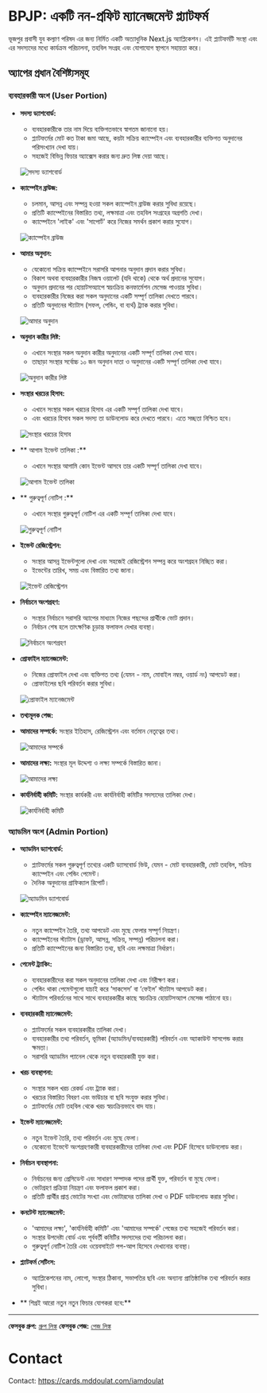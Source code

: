 # BPJP: একটি নন-প্রফিট ম্যানেজমেন্ট প্ল্যাটফর্ম

ভূজপুর প্রবাসী যুব কল্যাণ পরিষদ এর জন্য নির্মিত একটি অত্যাধুনিক Next.js অ্যাপ্লিকেশন। এই প্ল্যাটফর্মটি সংস্থা এবং এর সদস্যদের মধ্যে কার্যক্রম পরিচালনা, তহবিল সংগ্রহ এবং যোগাযোগ স্থাপনে সহায়তা করে।

## অ্যাপের প্রধান বৈশিষ্ট্যসমূহ


### ব্যবহারকারী অংশ (User Portion)

*   **সদস্য ড্যাশবোর্ড:**
    *   ব্যবহারকারীকে তার নাম দিয়ে ব্যক্তিগতভাবে স্বাগতম জানানো হয়।
    *   প্ল্যাটফর্মের মোট কত টাকা জমা আছে, কয়টা সক্রিয় ক্যাম্পেইন এবং ব্যবহারকারীর ব্যক্তিগত অনুদানের পরিসংখ্যান দেখা যায়।
    *   সহজেই বিভিন্ন ফিচার অ্যাক্সেস করার জন্য দ্রুত লিঙ্ক দেয়া আছে।

    ![সদস্য ড্যাশবোর্ড](https://res.cloudinary.com/dzepzzvh8/image/upload/w_300/v1752994278/BPJP-5_dashboard.jpg)

*   **ক্যাম্পেইন ব্রাউজ:**
    *   চলমান, আসন্ন এবং সম্পন্ন হওয়া সকল ক্যাম্পেইন ব্রাউজ করার সুবিধা রয়েছে।
    *   প্রতিটি ক্যাম্পেইনের বিস্তারিত তথ্য, লক্ষমাত্রা এবং তহবিল সংগ্রহের অগ্রগতি দেখা।
    *   ক্যাম্পেইনে 'লাইক' এবং 'সাপোর্ট' করে নিজের সমর্থন প্রকাশ করার সুযোগ।

    ![ক্যাম্পেইন ব্রাউজ](https://res.cloudinary.com/dzepzzvh8/image/upload/w_300/v1752994316/BPJP-2_zlqx42.jpg)

*   **আমার অনুদান:**
    *   যেকোনো সক্রিয় ক্যাম্পেইনে সরাসরি আপনার অনুদান প্রদান করার সুবিধা।
    *   বিকাশ অথবা ব্যবহারকারীর নিজস্ব ওয়ালেট (যদি থাকে) থেকে অর্থ প্রদানের সুযোগ।
    *   অনুদান প্রদানের পর হোয়াটসঅ্যাপে স্বয়ংক্রিয় কনফার্মেশন মেসেজ পাওয়ার সুবিধা।
    *   ব্যবহারকারীর নিজের করা সকল অনুদানের একটি সম্পূর্ণ তালিকা দেখতে পারবে।
    *   প্রতিটি অনুদানের স্ট্যাটাস (সফল, পেন্ডিং, বা ব্যর্থ) ট্র্যাক করার সুবিধা।

    ![আমার অনুদান](https://res.cloudinary.com/dzepzzvh8/image/upload/w_300/v1752994332/BPJP-4_rm24qy.jpg)    

*   **অনুদান কারীর লিষ্ট:**
    *   এখানে সংস্থার সকল অনুদান কারীর অনুদানের একটি সম্পূর্ণ তালিকা দেখা যাবে।
    *   তাছাড়া সংস্থার সর্বোচ্চ ১০ জন অনুদান দাতা ও অনুদানের একটি সম্পূর্ণ তালিকা দেখা যাবে।

    ![অনুদান কারীর লিষ্ট](https://res.cloudinary.com/dzepzzvh8/image/upload/w_300/v1752995064/BPJP-6_lnkyg0.jpg)   

*   **সংস্থার খরচের হিসাব:**
    *   এখানে সংস্থার সকল খরচের হিসাব এর একটি সম্পূর্ণ তালিকা দেখা যাবে।
    *   এবং খরচের হিসাব সকল সদস্য তা ডাউনলোড করে দেখতে পারবে। এতে সচ্ছতা নিশ্চিত হবে।

    ![সংস্থার খরচের হিসাব](https://res.cloudinary.com/dzepzzvh8/image/upload/w_300/v1752995175/BPJP-7_spv6hn.jpg) 

*   ** আগাম ইভেন্ট তালিকা :**
    *   এখানে সংস্থার আগামি কোন ইভেন্ট আসবে তার একটি সম্পূর্ণ তালিকা দেখা যাবে।

    ![আগাম ইভেন্ট তালিকা](https://res.cloudinary.com/dzepzzvh8/image/upload/w_300/v1752995630/BPJP-8_erilby.jpg) 

*   ** গুরুত্বপূর্ণ নোটিশ :**
    *   এখানে সংস্থার গুরুত্বপূর্ণ নোটিশ এর একটি সম্পূর্ণ তালিকা দেখা যাবে।

    ![গুরুত্বপূর্ণ নোটিশ](https://res.cloudinary.com/dzepzzvh8/image/upload/w_300/v1752995631/BPJP-9_vjs1v6.jpg)     

*   **ইভেন্ট রেজিস্ট্রেশন:**
    *   সংস্থার আসন্ন ইভেন্টগুলো দেখা এবং সহজেই রেজিস্ট্রেশন সম্পন্ন করে অংশগ্রহন নিচ্ছিত করা।
    *   ইভেন্টের তারিখ, সময় এবং বিস্তারিত তথ্য জানা।

    ![ইভেন্ট রেজিস্ট্রেশন](https://res.cloudinary.com/dzepzzvh8/image/upload/w_300/v1752995886/BPJP-14_q7tavr.jpg) 

*   **নির্বাচনে অংশগ্রহণ:**
    *   সংস্থার নির্বাচনে সরাসরি অ্যাপের মাধ্যমে নিজের পছন্দের প্রার্থীকে ভোট প্রদান।
    *   নির্বাচন শেষ হলে তাৎক্ষণিক চূড়ান্ত ফলাফল দেখার ব্যবস্থা।

    ![নির্বাচনে অংশগ্রহণ](https://res.cloudinary.com/dzepzzvh8/image/upload/w_300/v1752995631/BPJP-10_kdmqah.jpg) 

*   **প্রোফাইল ম্যানেজমেন্ট:**
    *   নিজের প্রোফাইল দেখা এবং ব্যক্তিগত তথ্য (যেমন - নাম, মোবাইল নম্বর, ওয়ার্ড নং) আপডেট করা।
    *   প্রোফাইলের ছবি পরিবর্তন করার সুবিধা।

    ![প্রোফাইল ম্যানেজমেন্ট](https://res.cloudinary.com/dzepzzvh8/image/upload/w_300/v1752994309/BPJP-3_miacsw.jpg) 

*   **তথ্যমূলক পেজ:**

*   **আমাদের সম্পর্কে:** সংস্থার ইতিহাস, রেজিস্ট্রেশন এবং বর্তমান নেতৃত্বের তথ্য।

    ![আমাদের সম্পর্কে](https://res.cloudinary.com/dzepzzvh8/image/upload/w_300/v1752995632/BPJP-12_wxyeac.jpg)

*   **আমাদের লক্ষ্য:** সংস্থার মূল উদ্দেশ্য ও লক্ষ্য সম্পর্কে বিস্তারিত জানা।

    ![আমাদের লক্ষ্য](https://res.cloudinary.com/dzepzzvh8/image/upload/w_300/v1752995632/BPJP-11_gdniqx.jpg)

*   **কার্যনির্বাহী কমিটি:** সংস্থার কার্যকরী এবং কার্যনির্বাহী কমিটির সদস্যদের তালিকা দেখা।

    ![কার্যনির্বাহী কমিটি](https://res.cloudinary.com/dzepzzvh8/image/upload/w_300/v1752995635/BPJP-13_skt19o.jpg)   

### অ্যাডমিন অংশ (Admin Portion)

*   **অ্যাডমিন ড্যাশবোর্ড:**
    *   প্ল্যাটফর্মের সকল গুরুত্বপূর্ণ তথ্যের একটি ড্যাসবোর্ড ভিউ, যেমন - মোট ব্যবহারকারী, মোট তহবিল, সক্রিয় ক্যাম্পেইন এবং পেন্ডিং পেমেন্ট।
    *   দৈনিক অনুদানের গ্রাফিক্যাল রিপোর্ট।

    ![অ্যাডমিন ড্যাশবোর্ড](https://res.cloudinary.com/dzepzzvh8/image/upload/w_300/v1752996319/BPJP-15_uzmvz7.jpg) 

*   **ক্যাম্পেইন ম্যানেজমেন্ট:**
    *   নতুন ক্যাম্পেইন তৈরি, তথ্য আপডেট এবং মুছে ফেলার সম্পূর্ণ নিয়ন্ত্রণ।
    *   ক্যাম্পেইনের স্ট্যাটাস (ড্রাফট, আসন্ন, সক্রিয়, সম্পন্ন) পরিচালনা করা।
    *   প্রতিটি ক্যাম্পেইনের জন্য বিস্তারিত তথ্য, ছবি এবং লক্ষমাত্রা নির্ধারণ।

*   **পেমেন্ট ট্র্যাকিং:**
    *   ব্যবহারকারীদের করা সকল অনুদানের তালিকা দেখা এবং নিরীক্ষণ করা।
    *   পেন্ডিং থাকা পেমেন্টগুলো যাচাই করে ‘সাকসেস’ বা ‘ফেইল’ স্ট্যাটাস আপডেট করা।
    *   স্ট্যাটাস পরিবর্তনের সাথে সাথে ব্যবহারকারীর কাছে স্বয়ংক্রিয় হোয়াটসঅ্যাপ মেসেজ পাঠানো হয়।

*   **ব্যবহারকারী ম্যানেজমেন্ট:**
    *   প্ল্যাটফর্মের সকল ব্যবহারকারীর তালিকা দেখা।
    *   ব্যবহারকারীর তথ্য পরিবর্তন, ভূমিকা (অ্যাডমিন/ব্যবহারকারী) পরিবর্তন এবং অ্যাকাউন্ট সাসপেন্ড করার ক্ষমতা।
    *   সরাসরি অ্যাডমিন প্যানেল থেকে নতুন ব্যবহারকারী যুক্ত করা।

*   **খরচ ব্যবস্থাপনা:**
    *   সংস্থার সকল খরচ রেকর্ড এবং ট্র্যাক করা।
    *    খরচের বিস্তারিত বিবরণ এবং ভাউচার বা ছবি সংযুক্ত করার সুবিধা।
    *   প্ল্যাটফর্মের মোট তহবিল থেকে খরচ স্বয়ংক্রিয়ভাবে বাদ যায়।

*   **ইভেন্ট ম্যানেজমেন্ট:**
    *   নতুন ইভেন্ট তৈরি, তথ্য পরিবর্তন এবং মুছে ফেলা।
    *   যেকোনো ইভেন্টে অংশগ্রহণকারী ব্যবহারকারীদের তালিকা দেখা এবং PDF হিসেবে ডাউনলোড করা।

*   **নির্বাচন ব্যবস্থাপনা:**
    *   নির্বাচনের জন্য প্রেসিডেন্ট এবং সাধারণ সম্পাদক পদের প্রার্থী যুক্ত, পরিবর্তন বা মুছে ফেলা।
    *   ভোটগ্রহণ প্রক্রিয়া নিয়ন্ত্রণ এবং ফলাফল প্রকাশ করা।
    *   প্রতিটি প্রার্থীর প্রাপ্ত ভোটের সংখ্যা এবং ভোটারদের তালিকা দেখা ও PDF ডাউনলোড করার সুবিধা।

*   **কনটেন্ট ম্যানেজমেন্ট:**
    *   'আমাদের লক্ষ্য', 'কার্যনির্বাহী কমিটি' এবং 'আমাদের সম্পর্কে' পেজের তথ্য সহজেই পরিবর্তন করা।
    *   সংস্থার উপদেষ্টা বোর্ড এবং পূর্ববর্তী কমিটির সদস্যদের তথ্য পরিচালনা করা।
    *   গুরুত্বপূর্ণ নোটিশ তৈরি এবং ওয়েবসাইটে পপ-আপ হিসেবে দেখানোর ব্যবস্থা।

*   **প্ল্যাটফর্ম সেটিংস:**
    *   অ্যাপ্লিকেশনের নাম, লোগো, সংস্থার ঠিকানা, সভাপতির ছবি এবং অন্যান্য প্রাতিষ্ঠানিক তথ্য পরিবর্তন করার সুবিধা।

*   ** শিগ্রই আরো নতুন নতুন ফিচার যোগকরা হবে:**
---
**ফেসবুক গ্রুপ:** [গ্রুপ লিঙ্ক](https://www.facebook.com/groups/bpkt2018)
**ফেসবুক পেজ:** [পেজ লিঙ্ক](https://www.facebook.com/bpjkp)

# Contact
Contact: https://cards.mddoulat.com/iamdoulat
